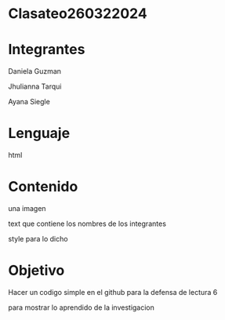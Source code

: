 
# Clasateo260322024
# Integrantes
Daniela Guzman 

Jhulianna Tarqui

Ayana Siegle
# Lenguaje 
html
# Contenido
una imagen

text que contiene  los nombres de los integrantes 

style para lo dicho

# Objetivo

Hacer un codigo simple en el github para la defensa de lectura 6

para mostrar lo aprendido de la investigacion 
